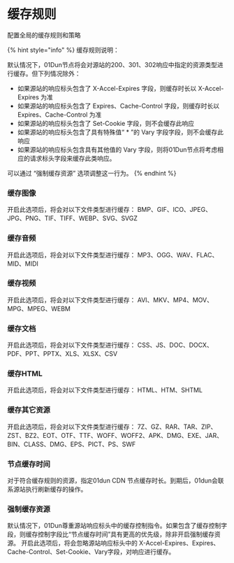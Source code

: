 # 缓存规则

配置全局的缓存规则和策略

{% hint style="info" %}
缓存规则说明：

默认情况下，01Dun节点将会对源站的200、301、302响应中指定的资源类型进行缓存。但下列情况除外：&#x20;

* 如果源站的响应标头包含了 X-Accel-Expires 字段，则缓存时长以 X-Accel-Expires 为准
* 如果源站的响应标头包含了 Expires、Cache-Control 字段，则缓存时长以 Expires、Cache-Control 为准
* 如果源站的响应标头包含了 Set-Cookie 字段，则不会缓存此响应
* 如果源站的响应标头包含了具有特殊值“ \* ”的 Vary 字段字段，则不会缓存此响应
* 如果源站的响应标头包含具有其他值的 Vary 字段，则将01Dun节点将考虑相应的请求标头字段来缓存此类响应。

可以通过 “强制缓存资源” 选项调整这一行为。
{% endhint %}

### 缓存图像

开启此选项后，将会对以下文件类型进行缓存： BMP、GIF、ICO、JPEG、JPG、PNG、TIF、TIFF、WEBP、SVG、SVGZ

### 缓存音频

开启此选项后，将会对以下文件类型进行缓存： MP3、OGG、WAV、FLAC、MID、MIDI

### 缓存视频

开启此选项后，将会对以下文件类型进行缓存： AVI、MKV、MP4、MOV、MPG、MPEG、WEBM

### 缓存文档

开启此选项后，将会对以下文件类型进行缓存： CSS、JS、DOC、DOCX、PDF、PPT、PPTX、XLS、XLSX、CSV

### 缓存HTML

开启此选项后，将会对以下文件类型进行缓存： HTML、HTM、SHTML

### 缓存其它资源

开启此选项后，将会对以下文件类型进行缓存： 7Z、GZ、RAR、TAR、ZIP、ZST、BZ2、EOT、OTF、TTF、WOFF、WOFF2、APK、DMG、EXE、JAR、BIN、CLASS、DMG、EPS、PICT、PS、SWF

### 节点缓存时间

对于符合缓存规则的资源，指定01dun CDN 节点缓存时长。到期后，01dun会联系源站执行刷新缓存的操作。

### 强制缓存资源

默认情况下，01Dun尊重源站响应标头中的缓存控制指令。如果包含了缓存控制字段，则缓存控制字段比“节点缓存时间”具有更高的优先级，除非开启强制缓存资源。 开启此选项后，将会忽略源站响应标头中的 X-Accel-Expires、Expires、Cache-Control、Set-Cookie、Vary字段，对响应进行缓存。

